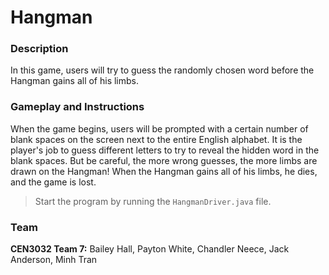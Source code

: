 # Hangman
### Description
 In this game, users will try to guess the randomly chosen word before the Hangman gains all of his limbs.
### Gameplay and Instructions
When the game begins, users will be prompted with a certain number of blank spaces on the screen next to the entire English alphabet. It is the player's job to guess different letters to try to reveal the hidden word in the blank spaces. But be careful, the more wrong guesses, the more limbs are drawn on the Hangman! When the Hangman gains all of his limbs, he dies, and the game is lost.
> Start the program by running the `HangmanDriver.java` file.
### Team
__CEN3032 Team 7:__ Bailey Hall, Payton White, Chandler Neece, Jack Anderson, Minh Tran
